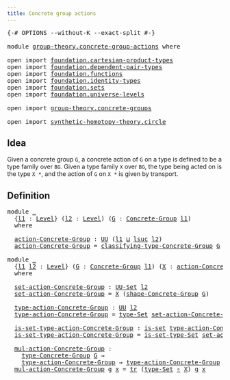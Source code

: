 ```yaml
---
title: Concrete group actions
---
```


<pre class="Agda"><a id="48" class="Symbol">{-#</a> <a id="52" class="Keyword">OPTIONS</a> <a id="60" class="Pragma">--without-K</a> <a id="72" class="Pragma">--exact-split</a> <a id="86" class="Symbol">#-}</a>

<a id="91" class="Keyword">module</a> <a id="98" href="group-theory.concrete-group-actions.html" class="Module">group-theory.concrete-group-actions</a> <a id="134" class="Keyword">where</a>

<a id="141" class="Keyword">open</a> <a id="146" class="Keyword">import</a> <a id="153" href="foundation.cartesian-product-types.html" class="Module">foundation.cartesian-product-types</a>
<a id="188" class="Keyword">open</a> <a id="193" class="Keyword">import</a> <a id="200" href="foundation.dependent-pair-types.html" class="Module">foundation.dependent-pair-types</a>
<a id="232" class="Keyword">open</a> <a id="237" class="Keyword">import</a> <a id="244" href="foundation.functions.html" class="Module">foundation.functions</a>
<a id="265" class="Keyword">open</a> <a id="270" class="Keyword">import</a> <a id="277" href="foundation.identity-types.html" class="Module">foundation.identity-types</a>
<a id="303" class="Keyword">open</a> <a id="308" class="Keyword">import</a> <a id="315" href="foundation.sets.html" class="Module">foundation.sets</a>
<a id="331" class="Keyword">open</a> <a id="336" class="Keyword">import</a> <a id="343" href="foundation.universe-levels.html" class="Module">foundation.universe-levels</a>

<a id="371" class="Keyword">open</a> <a id="376" class="Keyword">import</a> <a id="383" href="group-theory.concrete-groups.html" class="Module">group-theory.concrete-groups</a>

<a id="413" class="Keyword">open</a> <a id="418" class="Keyword">import</a> <a id="425" href="synthetic-homotopy-theory.circle.html" class="Module">synthetic-homotopy-theory.circle</a>
</pre>
## Idea

Given a concrete group `G`, a concrete action of `G` on a type is defined to be a type family over `BG`. Given a type family `X` over `BG`, the type being acted on is the type `X *`, and the action of `G` on `X *` is given by transport.

## Definition

<pre class="Agda"><a id="733" class="Keyword">module</a> <a id="740" href="group-theory.concrete-group-actions.html#740" class="Module">_</a>
  <a id="744" class="Symbol">{</a><a id="745" href="group-theory.concrete-group-actions.html#745" class="Bound">l1</a> <a id="748" class="Symbol">:</a> <a id="750" href="Agda.Primitive.html#597" class="Postulate">Level</a><a id="755" class="Symbol">}</a> <a id="757" class="Symbol">(</a><a id="758" href="group-theory.concrete-group-actions.html#758" class="Bound">l2</a> <a id="761" class="Symbol">:</a> <a id="763" href="Agda.Primitive.html#597" class="Postulate">Level</a><a id="768" class="Symbol">)</a> <a id="770" class="Symbol">(</a><a id="771" href="group-theory.concrete-group-actions.html#771" class="Bound">G</a> <a id="773" class="Symbol">:</a> <a id="775" href="group-theory.concrete-groups.html#2024" class="Function">Concrete-Group</a> <a id="790" href="group-theory.concrete-group-actions.html#745" class="Bound">l1</a><a id="792" class="Symbol">)</a>
  <a id="796" class="Keyword">where</a>
  
  <a id="807" href="group-theory.concrete-group-actions.html#807" class="Function">action-Concrete-Group</a> <a id="829" class="Symbol">:</a> <a id="831" href="foundation-core.universe-levels.html#235" class="Primitive">UU</a> <a id="834" class="Symbol">(</a><a id="835" href="group-theory.concrete-group-actions.html#745" class="Bound">l1</a> <a id="838" href="Agda.Primitive.html#810" class="Primitive Operator">⊔</a> <a id="840" href="Agda.Primitive.html#780" class="Primitive">lsuc</a> <a id="845" href="group-theory.concrete-group-actions.html#758" class="Bound">l2</a><a id="847" class="Symbol">)</a>
  <a id="851" href="group-theory.concrete-group-actions.html#807" class="Function">action-Concrete-Group</a> <a id="873" class="Symbol">=</a> <a id="875" href="group-theory.concrete-groups.html#2425" class="Function">classifying-type-Concrete-Group</a> <a id="907" href="group-theory.concrete-group-actions.html#771" class="Bound">G</a> <a id="909" class="Symbol">→</a> <a id="911" href="foundation-core.sets.html#1190" class="Function">UU-Set</a> <a id="918" href="group-theory.concrete-group-actions.html#758" class="Bound">l2</a>

<a id="922" class="Keyword">module</a> <a id="929" href="group-theory.concrete-group-actions.html#929" class="Module">_</a>
  <a id="933" class="Symbol">{</a><a id="934" href="group-theory.concrete-group-actions.html#934" class="Bound">l1</a> <a id="937" href="group-theory.concrete-group-actions.html#937" class="Bound">l2</a> <a id="940" class="Symbol">:</a> <a id="942" href="Agda.Primitive.html#597" class="Postulate">Level</a><a id="947" class="Symbol">}</a> <a id="949" class="Symbol">(</a><a id="950" href="group-theory.concrete-group-actions.html#950" class="Bound">G</a> <a id="952" class="Symbol">:</a> <a id="954" href="group-theory.concrete-groups.html#2024" class="Function">Concrete-Group</a> <a id="969" href="group-theory.concrete-group-actions.html#934" class="Bound">l1</a><a id="971" class="Symbol">)</a> <a id="973" class="Symbol">(</a><a id="974" href="group-theory.concrete-group-actions.html#974" class="Bound">X</a> <a id="976" class="Symbol">:</a> <a id="978" href="group-theory.concrete-group-actions.html#807" class="Function">action-Concrete-Group</a> <a id="1000" href="group-theory.concrete-group-actions.html#937" class="Bound">l2</a> <a id="1003" href="group-theory.concrete-group-actions.html#950" class="Bound">G</a><a id="1004" class="Symbol">)</a>
  <a id="1008" class="Keyword">where</a>

  <a id="1017" href="group-theory.concrete-group-actions.html#1017" class="Function">set-action-Concrete-Group</a> <a id="1043" class="Symbol">:</a> <a id="1045" href="foundation-core.sets.html#1190" class="Function">UU-Set</a> <a id="1052" href="group-theory.concrete-group-actions.html#937" class="Bound">l2</a>
  <a id="1057" href="group-theory.concrete-group-actions.html#1017" class="Function">set-action-Concrete-Group</a> <a id="1083" class="Symbol">=</a> <a id="1085" href="group-theory.concrete-group-actions.html#974" class="Bound">X</a> <a id="1087" class="Symbol">(</a><a id="1088" href="group-theory.concrete-groups.html#2555" class="Function">shape-Concrete-Group</a> <a id="1109" href="group-theory.concrete-group-actions.html#950" class="Bound">G</a><a id="1110" class="Symbol">)</a>

  <a id="1115" href="group-theory.concrete-group-actions.html#1115" class="Function">type-action-Concrete-Group</a> <a id="1142" class="Symbol">:</a> <a id="1144" href="foundation-core.universe-levels.html#235" class="Primitive">UU</a> <a id="1147" href="group-theory.concrete-group-actions.html#937" class="Bound">l2</a>
  <a id="1152" href="group-theory.concrete-group-actions.html#1115" class="Function">type-action-Concrete-Group</a> <a id="1179" class="Symbol">=</a> <a id="1181" href="foundation-core.sets.html#1304" class="Function">type-Set</a> <a id="1190" href="group-theory.concrete-group-actions.html#1017" class="Function">set-action-Concrete-Group</a>

  <a id="1219" href="group-theory.concrete-group-actions.html#1219" class="Function">is-set-type-action-Concrete-Group</a> <a id="1253" class="Symbol">:</a> <a id="1255" href="foundation-core.sets.html#1113" class="Function">is-set</a> <a id="1262" href="group-theory.concrete-group-actions.html#1115" class="Function">type-action-Concrete-Group</a>
  <a id="1291" href="group-theory.concrete-group-actions.html#1219" class="Function">is-set-type-action-Concrete-Group</a> <a id="1325" class="Symbol">=</a> <a id="1327" href="foundation-core.sets.html#1355" class="Function">is-set-type-Set</a> <a id="1343" href="group-theory.concrete-group-actions.html#1017" class="Function">set-action-Concrete-Group</a>

  <a id="1372" href="group-theory.concrete-group-actions.html#1372" class="Function">mul-action-Concrete-Group</a> <a id="1398" class="Symbol">:</a>
    <a id="1404" href="group-theory.concrete-groups.html#3435" class="Function">type-Concrete-Group</a> <a id="1424" href="group-theory.concrete-group-actions.html#950" class="Bound">G</a> <a id="1426" class="Symbol">→</a>
    <a id="1432" href="group-theory.concrete-group-actions.html#1115" class="Function">type-action-Concrete-Group</a> <a id="1459" class="Symbol">→</a> <a id="1461" href="group-theory.concrete-group-actions.html#1115" class="Function">type-action-Concrete-Group</a>
  <a id="1490" href="group-theory.concrete-group-actions.html#1372" class="Function">mul-action-Concrete-Group</a> <a id="1516" href="group-theory.concrete-group-actions.html#1516" class="Bound">g</a> <a id="1518" href="group-theory.concrete-group-actions.html#1518" class="Bound">x</a> <a id="1520" class="Symbol">=</a> <a id="1522" href="foundation-core.identity-types.html#5702" class="Function">tr</a> <a id="1525" class="Symbol">(</a><a id="1526" href="foundation-core.sets.html#1304" class="Function">type-Set</a> <a id="1535" href="foundation-core.functions.html#420" class="Function Operator">∘</a> <a id="1537" href="group-theory.concrete-group-actions.html#974" class="Bound">X</a><a id="1538" class="Symbol">)</a> <a id="1540" href="group-theory.concrete-group-actions.html#1516" class="Bound">g</a> <a id="1542" href="group-theory.concrete-group-actions.html#1518" class="Bound">x</a>
</pre>